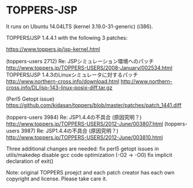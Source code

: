 # TOPPERS-JSP

It runs on Ubuntu 14.04LTS (kernel 3.19.0-31-generic) (i386).

TOPPERS/JSP 1.4.4.1 with the following 3 patches:

https://www.toppers.jp/jsp-kernel.html

(toppers-users 2712) Re: JSPシミュレーション環境へのパッチ
http://www.toppers.jp/TOPPERS-USERS/2008-January/002534.html
TOPPERS/JSP 1.4.3のLinuxシミュレータに対するパッチ
http://www.northern-cross.info/download.html
http://www.northern-cross.info/DL/jsp-143-linux-posix-diff.tar.gz

(Perl5 Getopt issue)
https://github.com/kidasan/toppers/blob/master/patches/patch_1441.diff

(toppers-users 3984) Re: JSP1.4.4の不具合 (原因究明？)
http://www.toppers.jp/TOPPERS-USERS/2012-June/003807.html
(toppers-users 3987) Re: JSP1.4.4の不具合 (原因究明？)
http://www.toppers.jp/TOPPERS-USERS/2012-June/003810.html

Three additional changes are needed:
fix perl5 getopt issues in utils/makedep
disable gcc code optimization (-O2 -> -O0)
fix implicit declaration of exit()

Note:  original TOPPERS proejct and each patch creator has each own copyright and license. Please take care it.
